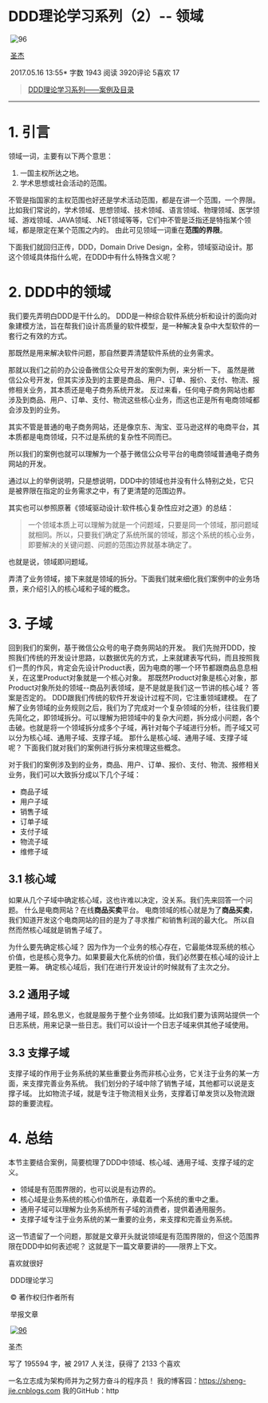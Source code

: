 # DDD理论学习系列（2）-- 领域

​             ![96](https://upload.jianshu.io/users/upload_avatars/2799767/0b0f3fb5-f8b9-4bf4-ac1d-b94468c2e1c8.jpg?imageMogr2/auto-orient/strip|imageView2/1/w/96/h/96) 

​             [圣杰](https://www.jianshu.com/u/39ec0e6b1844)                          

​                                2017.05.16 13:55*               字数 1943             阅读 3920评论 5喜欢 17

> [DDD理论学习系列——案例及目录](https://www.jianshu.com/p/6e2917551e63)

------

# 1. 引言

领域一词，主要有以下两个意思：

1. 一国主权所达之地。
2. 学术思想或社会活动的范围。

不管是指国家的主权范围也好还是学术活动范围，都是在讲一个范围，一个界限。
 比如我们常说的，学术领域、思想领域、技术领域、语言领域、物理领域、医学领域、游戏领域、JAVA领域、.NET领域等等，它们中不管是泛指还是特指某个领域，都是限定在某个范围之内的。
 由此可见领域一词重在**范围的界限**。

下面我们就回归正传，DDD，Domain Drive Design，全称，领域驱动设计。那这个领域具体指什么呢，在DDD中有什么特殊含义呢？

# 2. DDD中的领域

我们要先弄明白DDD是干什么的。
 DDD是一种综合软件系统分析和设计的面向对象建模方法，旨在帮我们设计高质量的软件模型，是一种解决复杂中大型软件的一套行之有效的方式。

那既然是用来解决软件问题，那自然要弄清楚软件系统的业务需求。

那就以我们之前的办公设备微信公众号开发的案例为例，来分析一下。
 虽然是微信公众号开发，但其实涉及到的主要是商品、用户、订单、报价、支付、物流、报修相关业务，其本质还是电子商务系统开发。
 反过来看，任何电子商务网站也都涉及到商品、用户、订单、支付、物流这些核心业务，而这也正是所有电商领域都会涉及到的业务。

其实不管是普通的电子商务网站，还是像京东、淘宝、亚马逊这样的电商平台，其本质都是电商领域，只不过是系统的复杂性不同而已。

所以我们的案例也就可以理解为一个基于微信公众号平台的电商领域普通电子商务网站的开发。

通过以上的举例说明，只是想说明，DDD中的领域也并没有什么特别之处，它只是被界限在指定的业务需求之中，有了更清楚的范围边界。

其实也可以参照原著《领域驱动设计:软件核心复杂性应对之道》的总结：

> 一个领域本质上可以理解为就是一个问题域，只要是同一个领域，那问题域就相同。所以，只要我们确定了系统所属的领域，那这个系统的核心业务，即要解决的关键问题、问题的范围边界就基本确定了。

也就是说，领域即问题域。

弄清了业务领域，接下来就是领域的拆分。下面我们就来细化我们案例中的业务场景，来介绍引入的核心域和子域的概念。

# 3. 子域

回到我们的案例，基于微信公众号的电子商务网站的开发。
 我们先抛开DDD，按照我们传统的开发设计思路，以数据优先的方式，上来就建表写代码，而且按照我们一贯的作风，肯定会先设计Product表，因为电商的哪一个环节都跟商品息息相关，在这里Product对象就是一个核心对象。
 那既然Product对象是核心对象，那Product对象所处的领域--商品列表领域，是不是就是我们这一节讲的核心域？
 答案是否定的。
 DDD跟我们传统的软件开发设计过程不同，它注重领域建模。
 在了解了业务领域的业务规则之后，我们为了完成对一个复杂领域的分析，往往我们要先简化之，即领域拆分。可以理解为把领域中的复杂大问题，拆分成小问题，各个击破。也就是将一个领域拆分成多个子域，再针对每个子域进行分析。而子域又可以分为核心域、通用子域、支撑子域。
 那什么是核心域、通用子域、支撑子域呢？
 下面我们就对我们的案例进行拆分来梳理这些概念。

对于我们的案例涉及到的业务，商品、用户、订单、报价、支付、物流、报修相关业务，我们可以大致拆分成以下几个子域：

- 商品子域
- 用户子域
- 销售子域
- 订单子域
- 支付子域
- 物流子域
- 维修子域

## 3.1 核心域

如果从几个子域中确定核心域，这也许难以决定，没关系。我们先来回答一个问题。
 什么是电商网站？在线**商品买卖**平台。
 电商领域的核心就是为了**商品买卖**，
 我们知道开发这个电商网站的目的是为了寻求推广和销售利润的最大化。
 所以自然而然核心域就是销售子域了。

为什么要先确定核心域？
 因为作为一个业务的核心存在，它最能体现系统的核心价值，也是核心竞争力。如果要最大化系统的价值，我们必然要在核心域的设计上更胜一筹。
 确定核心域后，我们在进行开发设计的时候就有了主次之分。

## 3.2 通用子域

通用子域，顾名思义，也就是服务于整个业务领域。比如我们要为该网站提供一个日志系统，用来记录一些日志。我们可以设计一个日志子域来供其他子域使用。

## 3.3 支撑子域

支撑子域的作用于业务系统的某些重要业务而非核心业务，它关注于业务的某一方面，来支撑完善业务系统。
 我们划分的子域中除了销售子域，其他都可以说是支撑子域。
 比如物流子域，就是专注于物流相关业务，支撑着订单发货以及物流跟踪的重要流程。

# 4. 总结

本节主要结合案例，简要梳理了DDD中领域、核心域、通用子域、支撑子域的定义。

- 领域是有范围界限的，也可以说是有边界的。
- 核心域是业务系统的核心价值所在，承载着一个系统的重中之重。
- 通用子域可以理解为业务系统所有子域的消费者，提供着通用服务。
- 支撑子域专注于业务系统的某一重要的业务，来支撑和完善业务系统。

这一节遗留了一个问题，那就是文章开头就说领域是有范围界限的，但这个范围界限在DDD中如何表述呢？
 这就是下一篇文章要讲的——限界上下文。

喜欢就很好



​                      DDD理论学习 

​           © 著作权归作者所有         

​           举报文章         

​             [               ![96](https://upload.jianshu.io/users/upload_avatars/2799767/0b0f3fb5-f8b9-4bf4-ac1d-b94468c2e1c8.jpg?imageMogr2/auto-orient/strip|imageView2/1/w/96/h/96) ](https://www.jianshu.com/u/39ec0e6b1844)            

圣杰



写了 195594 字，被 2917 人关注，获得了 2133 个喜欢

一名立志成为架构师并为之努力奋斗的程序员！  我的博客园：https://sheng-jie.cnblogs.com 我的GitHub：http

